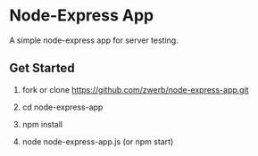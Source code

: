 # Node-Express App

A simple node-express app for server testing.

## Get Started

1. fork or clone https://github.com/zwerb/node-express-app.git

2. cd node-express-app

3. npm install

4. node node-express-app.js (or npm start)
